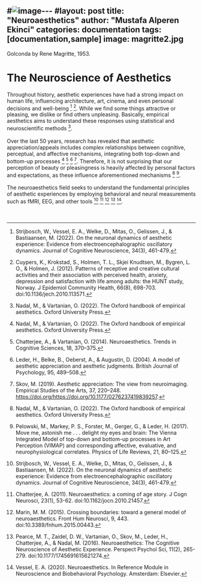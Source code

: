 #![image](https://github.com/user-attachments/assets/036db3af-497a-4280-89f5-beec21bad5e8)---
#layout: post
title: "Neuroaesthetics"
author: "Mustafa Alperen Ekinci"
categories: documentation
tags: [documentation,sample]
image: magritte2.jpg
---
Golconda by Rene Magritte, 1953.

# The Neuroscience of Aesthetics

Throughout history, aesthetic experiences have had a strong impact on human life, influencing architecture, art, cinema, and even personal decisions and well-being [^1] [^2].  While we find some things attractive or pleasing, we dislike or find  others unpleasing. Basically, empirical aesthetics aims to understand these responses using statistical and neuroscientific methods [^3]. 
<br>
<br>
Over the last 50 years, research has revealed that aesthetic appreciation/appeals includes complex relationships between cognitive, perceptual, and affective mechanisms, integrating both top-down and bottom-up processes [^3] [^4] [^5] [^6]. Therefore, it is not surprising that our perception of beauty or pleasingness is heavily affected by personal factors and expectations, as these influence aforementioned mechanisms [^3] [^7]. 
<br>
<br>
The neuroaesthetics field seeks to understand the fundamental principles of aesthetic experiences by employing behavioral and neural measurements such as fMRI, EEG, and other tools [^1] [^8] [^9] [^10] [^11]. 
<br>
<br>
<br>

[^1]: Strijbosch, W., Vessel, E. A., Welke, D., Mitas, O., Gelissen, J., & Bastiaansen, M. (2022). On the neuronal dynamics of aesthetic experience: Evidence from electroencephalographic oscillatory dynamics. Journal of Cognitive Neuroscience, 34(3), 461-479.
[^2]: Cuypers, K., Krokstad, S., Holmen, T. L., Skjei Knudtsen, M., Bygren, L. O., & Holmen, J. (2012). Patterns of receptive and creative cultural activities and their association with perceived health, anxiety, depression and satisfaction with life among adults: the HUNT study, Norway. J Epidemiol Community Health, 66(8), 698-703. doi:10.1136/jech.2010.113571.
[^3]: Nadal, M., & Vartanian, O. (2022). The Oxford handbook of empirical aesthetics. Oxford University Press.
[^4]: Chatterjee, A., & Vartanian, O. (2014). Neuroaesthetics. Trends in Cognitive Sciences, 18, 370–375.
[^5]: Leder, H., Belke, B., Oeberst, A., & Augustin, D. (2004). A model of aesthetic appreciation and aesthetic judgments. British Journal of Psychology, 95, 489–508.
[^6]: Skov, M. (2019). Aesthetic appreciation: The view from neuroimaging. Empirical Studies of the Arts, 37, 220–248. https://doi.org/https://doi.org/10.1177/0276237419839257.
[^7]: Pelowski, M., Markey, P. S., Forster, M., Gerger, G., & Leder, H. (2017). Move me, astonish me . . . delight my eyes and brain: The Vienna Integrated Model of top-down and bottom-up processes in Art Perception (VIMAP) and corresponding affective, evaluative, and neurophysiological correlates. Physics of Life Reviews, 21, 80–125.
[^8]: Chatterjee, A. (2011). Neuroaesthetics: a coming of age story. J Cogn Neurosci, 23(1), 53-62. doi:10.1162/jocn.2010.21457.
[^9]: Marin, M. M. (2015). Crossing boundaries: toward a general model of neuroaesthetics. Front Hum Neurosci, 9, 443. doi:10.3389/fnhum.2015.00443.
[^10]:Pearce, M. T., Zaidel, D. W., Vartanian, O., Skov, M., Leder, H., Chatterjee, A., & Nadal, M. (2016). Neuroaesthetics: The Cognitive Neuroscience of Aesthetic Experience. Perspect Psychol Sci, 11(2), 265-279. doi:10.1177/1745691615621274.
[^11]: Vessel, E. A. (2020). Neuroaesthetics. In Reference Module in Neuroscience and Biobehavioral Psychology. Amsterdam: Elsevier.




